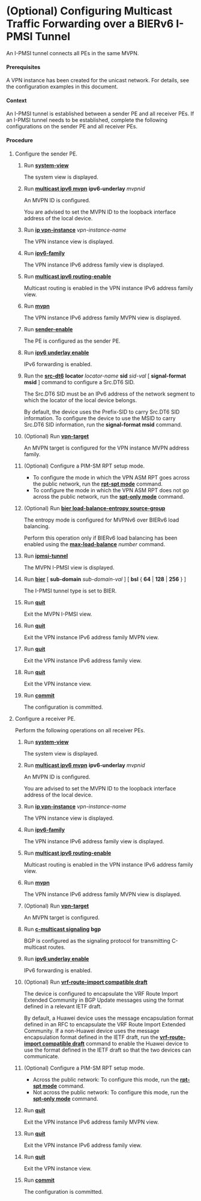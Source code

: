 (Optional) Configuring Multicast Traffic Forwarding over a BIERv6 I-PMSI Tunnel
===============================================================================

An I-PMSI tunnel connects all PEs in the same MVPN.

#### Prerequisites

A VPN instance has been created for the unicast network. For details, see the configuration examples in this document.


#### Context

An I-PMSI tunnel is established between a sender PE and all receiver PEs. If an I-PMSI tunnel needs to be established, complete the following configurations on the sender PE and all receiver PEs.


#### Procedure

1. Configure the sender PE.
   1. Run [**system-view**](cmdqueryname=system-view)
      
      
      
      The system view is displayed.
   2. Run [**multicast ipv6 mvpn**](cmdqueryname=multicast+ipv6+mvpn) **ipv6-underlay** *mvpnid*
      
      
      
      An MVPN ID is configured.
      
      
      
      You are advised to set the MVPN ID to the loopback interface address of the local device.
   3. Run [**ip vpn-instance**](cmdqueryname=ip+vpn-instance) *vpn-instance-name*
      
      
      
      The VPN instance view is displayed.
   4. Run [**ipv6-family**](cmdqueryname=ipv6-family)
      
      
      
      The VPN instance IPv6 address family view is displayed.
   5. Run [**multicast ipv6 routing-enable**](cmdqueryname=multicast+ipv6+routing-enable)
      
      
      
      Multicast routing is enabled in the VPN instance IPv6 address family view.
   6. Run [**mvpn**](cmdqueryname=mvpn)
      
      
      
      The VPN instance IPv6 address family MVPN view is displayed.
   7. Run [**sender-enable**](cmdqueryname=sender-enable)
      
      
      
      The PE is configured as the sender PE.
   8. Run [**ipv6 underlay enable**](cmdqueryname=ipv6+underlay+enable)
      
      
      
      IPv6 forwarding is enabled.
   9. Run the [**src-dt6**](cmdqueryname=src-dt6) **locator** *locator-name* **sid** *sid-val* [ **signal-format msid** ] command to configure a Src.DT6 SID.
      
      
      
      The Src.DT6 SID must be an IPv6 address of the network segment to which the locator of the local device belongs.
      
      By default, the device uses the Prefix-SID to carry Src.DT6 SID information. To configure the device to use the MSID to carry Src.DT6 SID information, run the **signal-format msid** command.
   10. (Optional) Run [**vpn-target**](cmdqueryname=vpn-target)
       
       
       
       An MVPN target is configured for the VPN instance MVPN address family.
   11. (Optional) Configure a PIM-SM RPT setup mode.
       
       
       * To configure the mode in which the VPN ASM RPT goes across the public network, run the [**rpt-spt mode**](cmdqueryname=rpt-spt+mode) command.
       * To configure the mode in which the VPN ASM RPT does not go across the public network, run the [**spt-only mode**](cmdqueryname=spt-only+mode) command.
   12. (Optional) Run [**bier load-balance-entropy source-group**](cmdqueryname=bier+load-balance-entropy+source-group)
       
       
       
       The entropy mode is configured for MVPNv6 over BIERv6 load balancing.
       
       
       
       Perform this operation only if BIERv6 load balancing has been enabled using the [**max-load-balance**](cmdqueryname=max-load-balance) *number* command.
   13. Run [**ipmsi-tunnel**](cmdqueryname=ipmsi-tunnel)
       
       
       
       The MVPN I-PMSI view is displayed.
   14. Run [**bier**](cmdqueryname=bier+%28MVPN-IPMSI+view%29) [ **sub-domain** *sub-domain-val* ] [ **bsl** { **64** | **128** | **256** } ]
       
       
       
       The I-PMSI tunnel type is set to BIER.
   15. Run [**quit**](cmdqueryname=quit)
       
       
       
       Exit the MVPN I-PMSI view.
   16. Run [**quit**](cmdqueryname=quit)
       
       
       
       Exit the VPN instance IPv6 address family MVPN view.
   17. Run [**quit**](cmdqueryname=quit)
       
       
       
       Exit the VPN instance IPv6 address family view.
   18. Run [**quit**](cmdqueryname=quit)
       
       
       
       Exit the VPN instance view.
   19. Run [**commit**](cmdqueryname=commit)
       
       
       
       The configuration is committed.
2. Configure a receiver PE.
   
   
   
   Perform the following operations on all receiver PEs.
   
   
   
   1. Run [**system-view**](cmdqueryname=system-view)
      
      
      
      The system view is displayed.
   2. Run [**multicast ipv6 mvpn**](cmdqueryname=multicast+ipv6+mvpn) **ipv6-underlay** *mvpnid*
      
      
      
      An MVPN ID is configured.
      
      
      
      You are advised to set the MVPN ID to the loopback interface address of the local device.
   3. Run [**ip vpn-instance**](cmdqueryname=ip+vpn-instance) *vpn-instance-name*
      
      
      
      The VPN instance view is displayed.
   4. Run [**ipv6-family**](cmdqueryname=ipv6-family)
      
      
      
      The VPN instance IPv6 address family view is displayed.
   5. Run [**multicast ipv6 routing-enable**](cmdqueryname=multicast+ipv6+routing-enable)
      
      
      
      Multicast routing is enabled in the VPN instance IPv6 address family view.
   6. Run [**mvpn**](cmdqueryname=mvpn)
      
      
      
      The VPN instance IPv6 address family MVPN view is displayed.
   7. (Optional) Run [**vpn-target**](cmdqueryname=vpn-target)
      
      
      
      An MVPN target is configured.
   8. Run [**c-multicast signaling**](cmdqueryname=c-multicast+signaling) **bgp**
      
      
      
      BGP is configured as the signaling protocol for transmitting C-multicast routes.
   9. Run [**ipv6 underlay enable**](cmdqueryname=ipv6+underlay+enable)
      
      
      
      IPv6 forwarding is enabled.
   10. (Optional) Run [**vrf-route-import compatible draft**](cmdqueryname=vrf-route-import+compatible+draft)
       
       
       
       The device is configured to encapsulate the VRF Route Import Extended Community in BGP Update messages using the format defined in a relevant IETF draft.
       
       
       
       By default, a Huawei device uses the message encapsulation format defined in an RFC to encapsulate the VRF Route Import Extended Community. If a non-Huawei device uses the message encapsulation format defined in the IETF draft, run the [**vrf-route-import compatible draft**](cmdqueryname=vrf-route-import+compatible+draft) command to enable the Huawei device to use the format defined in the IETF draft so that the two devices can communicate.
   11. (Optional) Configure a PIM-SM RPT setup mode.
       
       
       * Across the public network: To configure this mode, run the [**rpt-spt mode**](cmdqueryname=rpt-spt+mode) command.
       * Not across the public network: To configure this mode, run the [**spt-only mode**](cmdqueryname=spt-only+mode) command.
   12. Run [**quit**](cmdqueryname=quit)
       
       
       
       Exit the VPN instance IPv6 address family MVPN view.
   13. Run [**quit**](cmdqueryname=quit)
       
       
       
       Exit the VPN instance IPv6 address family view.
   14. Run [**quit**](cmdqueryname=quit)
       
       
       
       Exit the VPN instance view.
   15. Run [**commit**](cmdqueryname=commit)
       
       
       
       The configuration is committed.